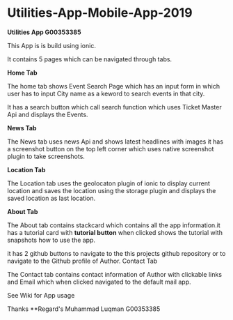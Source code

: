 # Utilities-App-Mobile-App-2019

**Utilities App G00353385**

This App is is build using ionic.

It contains 5 pages which can be navigated through tabs.

**Home Tab**

The home tab shows Event Search Page which has an input form in which user has to input City name as a keword to search events in that
city.

It has a search button which call search function which uses Ticket Master Api  and displays the Events.

**News Tab**

The News tab uses news Api and shows latest headlines with images it has a screenshot button on the top left corner which uses native screenshot plugin to take screenshots.

**Location Tab**

The Location tab uses the geolocaton plugin of ionic to display current location and saves the location using the storage plugin and displays the saved location as last location.

**About Tab**

The About tab contains stackcard which contains all the app information.it has a tutorial card with **tutorial button** when clicked shows the tutorial with snapshots how to use the app.

it has 2 github buttons to navigate to the this projects github repository or to navigate to the Github profile of Author.
Contact Tab

The Contact tab contains contact information of Author with clickable links and Email which when clicked navigated to the default mail app.

See Wiki for App usage

Thanks
**Regard's
Muhammad Luqman
G00353385
